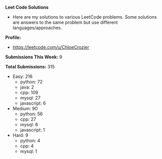 **Leet Code Solutions**

- Here are my solutions to various LeetCode problems. Some solutions are answers to the same problem but use different languages/approaches.

**Profile:**

- https://leetcode.com/u/ChloeCrozier

**Submissions This Week:** 9

**Total Submissions:** 315
- Easy: 216
  - python: 72
  - java: 2
  - cpp: 109
  - mysql: 27
  - javascript: 6
- Medium: 90
  - python: 56
  - cpp: 27
  - mysql: 6
  - javascript: 1
- Hard: 9
  - python: 4
  - cpp: 4
  - mysql: 1